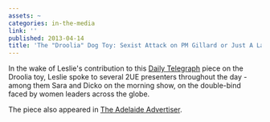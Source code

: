 ```yaml
---
assets: ~
categories: in-the-media
link: ''
published: 2013-04-14
title: 'The "Droolia" Dog Toy: Sexist Attack on PM Gillard or Just A Laugh?'
---
```

In the wake of Leslie's contribution to this [Daily Telegraph](http://www.dailytelegraph.com.au/news/national/pets-doll-droolia-julia-being-sold-in-adelaide/story-fncvk70o-1226616272712) piece on the Droolia toy, Leslie spoke to several 2UE presenters throughout the day - among them Sara and Dicko on the morning show, on the double-bind faced by women leaders across the globe. 

The piece also appeared in [The Adelaide Advertiser](http://www.adelaidenow.com.au/news/national/pets-doll-droolia-julia-being-sold-in-adelaide/story-fncz7kyc-1226616272712). 